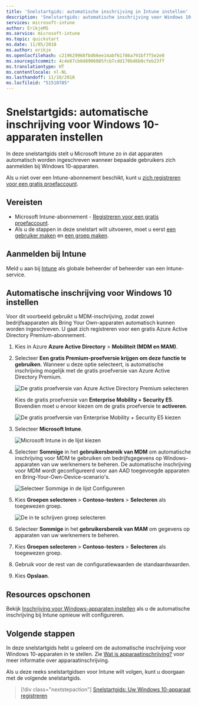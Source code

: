 ```yaml
---
title: 'Snelstartgids: automatische inschrijving in Intune instellen'
description: 'Snelstartgids: automatische inschrijving voor Windows 10-apparaten in Intune instellen.'
services: microsoft-intune
author: ErikjeMS
ms.service: microsoft-intune
ms.topic: quickstart
ms.date: 11/05/2018
ms.author: erikje
ms.openlocfilehash: c219629968fbd66ee14abf61786a791bf7f5e2e0
ms.sourcegitcommit: 4c4e87cb0d8906085fcb7cdd170bd6b0cfeb23ff
ms.translationtype: HT
ms.contentlocale: nl-NL
ms.lasthandoff: 11/10/2018
ms.locfileid: "51510785"
---
```

# <a name="quickstart-set-up-automatic-enrollment-for-windows-10-devices"></a>Snelstartgids: automatische inschrijving voor Windows 10-apparaten instellen

In deze snelstartgids stelt u Microsoft Intune zo in dat apparaten automatisch worden ingeschreven wanneer bepaalde gebruikers zich aanmelden bij Windows 10-apparaten.

Als u niet over een Intune-abonnement beschikt, kunt u [zich registreren voor een gratis proefaccount](free-trial-sign-up.md).

## <a name="prerequisites"></a>Vereisten

- Microsoft Intune-abonnement - [Registreren voor een gratis proefaccount](free-trial-sign-up.md).
- Als u de stappen in deze snelstart wilt uitvoeren, moet u eerst [een gebruiker maken](quickstart-create-user.md) en [een groep maken](quickstart-create-group.md).

## <a name="sign-in-to-intune"></a>Aanmelden bij Intune

Meld u aan bij [Intune](https://aka.ms/intuneportal) als globale beheerder of beheerder van een Intune-service.

## <a name="set-up-windows-10-automatic-enrollment"></a>Automatische inschrijving voor Windows 10 instellen

Voor dit voorbeeld gebruikt u MDM-inschrijving, zodat zowel bedrijfsapparaten als Bring Your Own-apparaten automatisch kunnen worden ingeschreven. U gaat zich registreren voor een gratis Azure Active Directory Premium-abonnement.

1. Kies in Azure **Azure Active Directory** > **Mobiliteit (MDM en MAM)**.
2. Selecteer **Een gratis Premium-proefversie krijgen om deze functie te gebruiken**. Wanneer u deze optie selecteert, is automatische inschrijving mogelijk met de gratis proefversie van Azure Active Directory Premium. 

    ![De gratis proefversie van Azure Active Directory Premium selecteren](media/quickstart-setup-auto-enrollment/quickstart-setup-auto-enrollment-01.png)

    Kies de gratis proefversie van **Enterprise Mobility + Security E5**. Bovendien moet u ervoor kiezen om de gratis proefversie te **activeren**.

    ![De gratis proefversie van Enterprise Mobility + Security E5 kiezen](media/quickstart-setup-auto-enrollment/quickstart-setup-auto-enrollment-02.png)

3. Selecteer **Microsoft Intune**. 

    ![Microsoft Intune in de lijst kiezen](media/quickstart-setup-auto-enrollment/quickstart-setup-auto-enrollment-03.png)

4. Selecteer **Sommige** in het **gebruikersbereik van MDM** om automatische inschrijving voor MDM te gebruiken om bedrijfsgegevens op Windows-apparaten van uw werknemers te beheren. De automatische inschrijving voor MDM wordt geconfigureerd voor aan AAD toegevoegde apparaten en Bring-Your-Own-Device-scenario's.

    ![Selecteer Sommige in de lijst Configureren](media/quickstart-setup-auto-enrollment/quickstart-setup-auto-enrollment-04.png)

5. Kies **Groepen selecteren** > **Contoso-testers** > **Selecteren** als toegewezen groep.

    ![De in te schrijven groep selecteren](media/quickstart-setup-auto-enrollment/quickstart-setup-auto-enrollment-05.png)

6. Selecteer **Sommige** in het **gebruikersbereik van MAM** om gegevens op apparaten van uw werknemers te beheren.
7. Kies **Groepen selecteren** > **Contoso-testers** > **Selecteren** als toegewezen groep. 
8. Gebruik voor de rest van de configuratiewaarden de standaardwaarden.
9. Kies **Opslaan**.

## <a name="clean-up-resources"></a>Resources opschonen

Bekijk [Inschrijving voor Windows-apparaten instellen](windows-enroll.md) als u de automatische inschrijving bij Intune opnieuw wilt configureren.

## <a name="next-steps"></a>Volgende stappen

In deze snelstartgids hebt u geleerd om de automatische inschrijving voor Windows 10-apparaten in te stellen. Zie [Wat is apparaatinschrijving?](device-enrollment.md) voor meer informatie over apparaatinschrijving.

Als u deze reeks snelstartgidsen voor Intune wilt volgen, kunt u doorgaan met de volgende snelstartgids.

> [!div class="nextstepaction"]
> [Snelstartgids: Uw Windows 10-apparaat registreren](quickstart-enroll-windows-device.md)